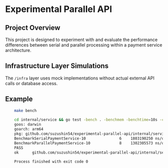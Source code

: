 # Experimental Parallel API

## Project Overview
This project is designed to experiment with and evaluate the performance differences between serial and parallel processing within a payment service architecture.

## Infrastructure Layer Simulations
The `/infra` layer uses mock implementations without actual external API calls or database access.

## Example

```sh
    make bench
    
    cd internal/service && go test -bench . -benchmem -benchtime=10s -cpuprofile=cpu.prof -memprofile=mem.prof -blockprofile=block.prof
    goos: darwin
    goarch: arm64
    pkg: github.com/suzushin54/experimental-parallel-api/internal/service
    BenchmarkSerialPaymentService-10      	       6	1803190250 ns/op	   21313 B/op	     257 allocs/op
    BenchmarkParallelPaymentService-10    	       8	1302305573 ns/op	   19355 B/op	     264 allocs/op
    PASS
    ok  	github.com/suzushin54/experimental-parallel-api/internal/service	24.601s
    
    Process finished with exit code 0
```